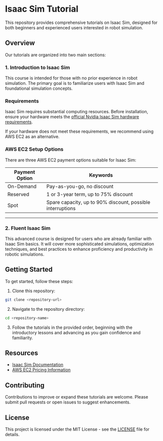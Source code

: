 # Isaac Sim Tutorial

This repository provides comprehensive tutorials on Isaac Sim, designed for both beginners and experienced users interested in robot simulation.

## Overview

Our tutorials are organized into two main sections:

### 1. Introduction to Isaac Sim

This course is intended for those with no prior experience in robot simulation. The primary goal is to familiarize users with Isaac Sim and foundational simulation concepts.

### Requirements

Isaac Sim requires substantial computing resources. Before installation, ensure your hardware meets the [official Nvidia Isaac Sim hardware requirements](https://docs.omniverse.nvidia.com/isaacsim/latest/installation/requirements.html).

If your hardware does not meet these requirements, we recommend using AWS EC2 as an alternative.

### AWS EC2 Setup Options

There are three AWS EC2 payment options suitable for Isaac Sim:

| Payment Option | Keywords                                           |
|----------------|----------------------------------------------------|
| On-Demand      | Pay-as-you-go, no discount                         |
| Reserved       | 1 or 3-year term, up to 75% discount               |
| Spot           | Spare capacity, up to 90% discount, possible interruptions |

---

### 2. Fluent Isaac Sim

This advanced course is designed for users who are already familiar with Isaac Sim basics. It will cover more sophisticated simulations, optimization techniques, and best practices to enhance proficiency and productivity in robotic simulations.

## Getting Started

To get started, follow these steps:

1. Clone this repository:

```bash
git clone <repository-url>
```

2. Navigate to the repository directory:

```bash
cd <repository-name>
```

3. Follow the tutorials in the provided order, beginning with the introductory lessons and advancing as you gain confidence and familiarity.

## Resources

- [Isaac Sim Documentation](https://docs.omniverse.nvidia.com/isaacsim/latest/index.html)
- [AWS EC2 Pricing Information](https://aws.amazon.com/ec2/pricing/)

## Contributing

Contributions to improve or expand these tutorials are welcome. Please submit pull requests or open issues to suggest enhancements.

## License

This project is licensed under the MIT License - see the [LICENSE](LICENSE) file for details.

